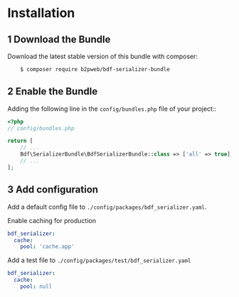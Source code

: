Installation
============

1 Download the Bundle
---------------------

Download the latest stable version of this bundle with composer:

```bash
    $ composer require b2pweb/bdf-serializer-bundle
```

2 Enable the Bundle
-------------------

Adding the following line in the ``config/bundles.php`` file of your project::

```php
<?php
// config/bundles.php

return [
    // ...
    Bdf\SerializerBundle\BdfSerializerBundle::class => ['all' => true],
    // ...
];
```

3 Add configuration
-------------------

Add a default config file to `./config/packages/bdf_serializer.yaml`.

Enable caching for production

```yaml
bdf_serializer:
  cache:
    pool: 'cache.app'
```

Add a test file to `./config/packages/test/bdf_serializer.yaml`

```yaml
bdf_serializer:
  cache:
    pool: null
```
